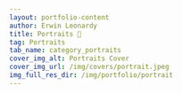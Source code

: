 ```yaml
---
layout: portfolio-content
author: Erwin Leonardy
title: Portraits 📸
tag: Portraits
tab_name: category_portraits
cover_img_alt: Portraits Cover
cover_img_url: /img/covers/portrait.jpeg
img_full_res_dir: /img/portfolio/portrait
---
```

